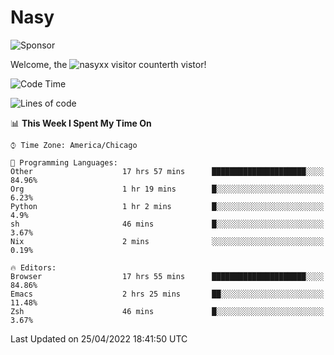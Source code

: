 # Nasy

<!--
<p align="center">
<img height="200" src="https://github-readme-stats.vercel.app/api?username=nasyxx&count_private=true&show_icons=true&theme=dracula&include_all_commits=true"/>
<img height="200" src="https://github-readme-stats.vercel.app/api/top-langs/?username=nasyxx&theme=dracula&hide=html,jupyter+notebook&count_private=true&show_icons=true"/>
</p>

  
----------------
-->

![Sponsor](https://img.shields.io/static/v1.svg?label=Sponsor&message=%E2%9D%A4&logo=GitHub&style=flat&color=pink)
 
Welcome, the ![nasyxx visitor counter](https://count.getloli.com/get/@nasyxx?theme=rule34)th vistor!
 
<!--START_SECTION:waka-->
![Code Time](http://img.shields.io/badge/Code%20Time-2%2C271%20hrs-blue)

![Lines of code](https://img.shields.io/badge/From%20Hello%20World%20I%27ve%20Written-5%20Million%20lines%20of%20code-blue)

📊 **This Week I Spent My Time On** 

```text
⌚︎ Time Zone: America/Chicago

💬 Programming Languages: 
Other                    17 hrs 57 mins      █████████████████████░░░░   84.96% 
Org                      1 hr 19 mins        █░░░░░░░░░░░░░░░░░░░░░░░░   6.23% 
Python                   1 hr 2 mins         █░░░░░░░░░░░░░░░░░░░░░░░░   4.9% 
sh                       46 mins             █░░░░░░░░░░░░░░░░░░░░░░░░   3.67% 
Nix                      2 mins              ░░░░░░░░░░░░░░░░░░░░░░░░░   0.19%

🔥 Editors: 
Browser                  17 hrs 55 mins      █████████████████████░░░░   84.86% 
Emacs                    2 hrs 25 mins       ██░░░░░░░░░░░░░░░░░░░░░░░   11.48% 
Zsh                      46 mins             █░░░░░░░░░░░░░░░░░░░░░░░░   3.67%

```


 Last Updated on 25/04/2022 18:41:50 UTC
<!--END_SECTION:waka-->

<!-- ![visitors](https://visitor-badge.laobi.icu/badge?page_id=nasyxx.nasyxx) -->

